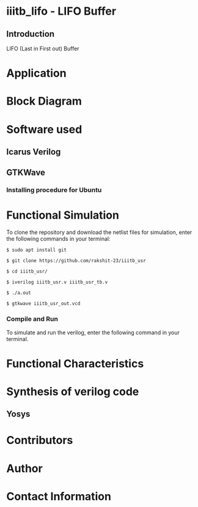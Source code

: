 # iiitb_lifo - LIFO Buffer
## Introduction
LIFO (Last in First out) Buffer

# Application

# Block Diagram

# Software used
## Icarus Verilog

## GTKWave

### Installing procedure for Ubuntu

# Functional Simulation
To clone the repository and download the netlist files for simulation, enter the following commands in your terminal:
```
$ sudo apt install git

$ git clone https://github.com/rakshit-23/iiitb_usr

$ cd iiitb_usr/

$ iverilog iiitb_usr.v iiitb_usr_tb.v

$ ./a.out

$ gtkwave iiitb_usr_out.vcd
```

### Compile and Run
To simulate and run the verilog, enter the following command in your terminal.

# Functional Characteristics

# Synthesis of verilog code
## Yosys


# Contributors

# Author

# Contact Information
